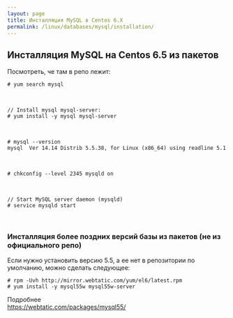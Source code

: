 ```yaml
---
layout: page
title: Инсталляция MySQL в Centos 6.X
permalink: /linux/databases/mysql/installation/
---
```




## Инсталляция MySQL на Centos 6.5 из пакетов


Посмотреть, че там в репо лежит:

    # yum search mysql

<br/>

    // Install mysql mysql-server:
    # yum install -y mysql mysql-server

<br/>

    # mysql --version
    mysql  Ver 14.14 Distrib 5.5.38, for Linux (x86_64) using readline 5.1

<br/>

    # chkconfig --level 2345 mysqld on

<br/>

    // Start MySQL server daemon (mysqld)
    # service mysqld start


<br/>

### Инсталляция более поздних версий базы из пакетов (не из официального репо)

Если нужно установить версию 5.5, а ее нет в репозитории по умолчанию, можно сделать следующее:

    # rpm -Uvh http://mirror.webtatic.com/yum/el6/latest.rpm
    # yum install -y mysql55w mysql55w-server


Подробнее  
https://webtatic.com/packages/mysql55/
